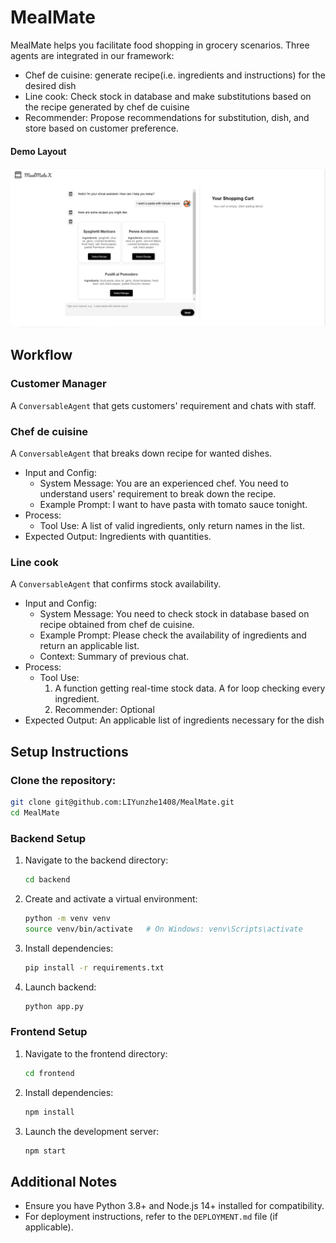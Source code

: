 # MealMate
MealMate helps you facilitate food shopping in grocery scenarios.
Three agents are integrated in our framework:
* Chef de cuisine: generate recipe(i.e. ingredients and instructions) for the desired dish
* Line cook: Check stock in database and make substitutions based on the recipe generated by chef de cuisine
* Recommender: Propose recommendations for substitution, dish, and store based on customer preference.

#### Demo Layout
![](./demo.png)

## Workflow
### Customer Manager
A `ConversableAgent` that gets customers' requirement and chats with staff.

### Chef de cuisine
A `ConversableAgent` that breaks down recipe for wanted dishes.
- Input and Config:
    - System Message: You are an experienced chef. You need to understand users' requirement to break down the recipe.
    - Example Prompt: I want to have pasta with tomato sauce tonight.
- Process:
    - Tool Use: A list of valid ingredients, only return names in the list.
- Expected Output: Ingredients with quantities.

### Line cook
A `ConversableAgent` that confirms stock availability.
- Input and Config:
    - System Message: You need to check stock in database based on recipe obtained from chef de cuisine.
    - Example Prompt: Please check the availability of ingredients and return an applicable list. 
    - Context: Summary of previous chat.
- Process:    
    - Tool Use:
        1. A function getting real-time stock data. A for loop checking every ingredient.
        2. Recommender: Optional
- Expected Output: An applicable list of ingredients necessary for the dish



## Setup Instructions

### Clone the repository:
```bash
git clone git@github.com:LIYunzhe1408/MealMate.git
cd MealMate
```

### Backend Setup
1. Navigate to the backend directory:
    ```bash
    cd backend
    ```

2. Create and activate a virtual environment:
    ```bash
    python -m venv venv
    source venv/bin/activate   # On Windows: venv\Scripts\activate
    ```
3. Install dependencies:
    ```bash
    pip install -r requirements.txt
    ```

4. Launch backend:
    ```bash
    python app.py
    ```

### Frontend Setup
1. Navigate to the frontend directory:
    ```bash
    cd frontend
    ```
2. Install dependencies:
    ```bash
    npm install
    ```
3. Launch the development server:
    ```bash
    npm start
    ```


## Additional Notes
- Ensure you have Python 3.8+ and Node.js 14+ installed for compatibility.
- For deployment instructions, refer to the `DEPLOYMENT.md` file (if applicable).
